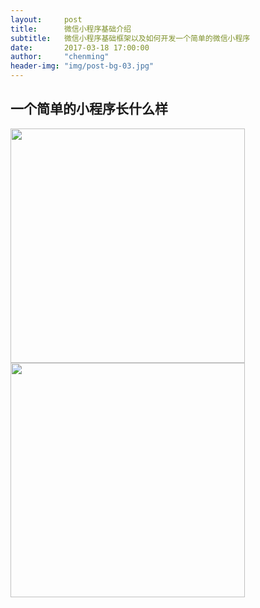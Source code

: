 ```yaml
---
layout:     post
title:      微信小程序基础介绍
subtitle:   微信小程序基础框架以及如何开发一个简单的微信小程序
date:       2017-03-18 17:00:00
author:     "chenming"
header-img: "img/post-bg-03.jpg"
---
```

## 一个简单的小程序长什么样

<img src="/blog/img/wechatapp/blacklist.jpg" width="375"/>
<img src="/blog/img/wechatapp/blacklistdetail.jpg" width="375" style="maring-left:20px;"/>
